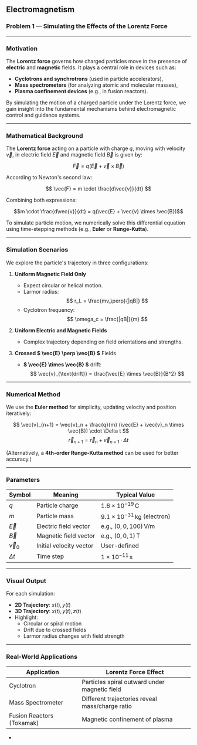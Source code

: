 
## Electromagnetism  
### Problem 1 — Simulating the Effects of the Lorentz Force

---

###  Motivation

The **Lorentz force** governs how charged particles move in the presence of **electric** and **magnetic** fields. It plays a central role in devices such as:

- **Cyclotrons and synchrotrons** (used in particle accelerators),
- **Mass spectrometers** (for analyzing atomic and molecular masses),
- **Plasma confinement devices** (e.g., in fusion reactors).

By simulating the motion of a charged particle under the Lorentz force, we gain insight into the fundamental mechanisms behind electromagnetic control and guidance systems.

---

###  Mathematical Background

The **Lorentz force** acting on a particle with charge $q$, moving with velocity $\vec{v}$, in electric field $\vec{E}$ and magnetic field $\vec{B}$ is given by:

$$
\vec{F} = q(\vec{E} + \vec{v} \times \vec{B})
$$

According to Newton's second law:

$$
\vec{F} = m \cdot \frac{d\vec{v}}{dt}
$$

Combining both expressions:

$$m \cdot \frac{d\vec{v}}{dt} = q(\vec{E} + \vec{v} \times \vec{B})$$

To simulate particle motion, we numerically solve this differential equation using time-stepping methods (e.g., **Euler** or **Runge-Kutta**).

---

###   Simulation Scenarios

We explore the particle's trajectory in three configurations:

1. **Uniform Magnetic Field Only**  
   - Expect circular or helical motion.
   - Larmor radius:  
     $$
     r_L = \frac{mv_\perp}{|qB|}
     $$
   - Cyclotron frequency:  
     $$
     \omega_c = \frac{|qB|}{m}
     $$

2. **Uniform Electric and Magnetic Fields**  
   - Complex trajectory depending on field orientations and strengths.

3. **Crossed $ \vec{E} \perp \vec{B} $** Fields  
   - **$ \vec{E} \times \vec{B} $** drift:
     $$
     \vec{v}_{\text{drift}} = \frac{\vec{E} \times \vec{B}}{B^2}
     $$

---

###   Numerical Method

We use the **Euler method** for simplicity, updating velocity and position iteratively:

$$
\vec{v}_{n+1} = \vec{v}_n + \frac{q}{m} (\vec{E} + \vec{v}_n \times \vec{B}) \cdot \Delta t
$$
$$
\vec{r}_{n+1} = \vec{r}_n + \vec{v}_{n+1} \cdot \Delta t
$$

(Alternatively, a **4th-order Runge-Kutta method** can be used for better accuracy.)

---

###  Parameters

| Symbol     | Meaning                     | Typical Value          |
|------------|-----------------------------|-------------------------|
| $q$    | Particle charge              | $1.6 \times 10^{-19} \, \text{C}$ |
| $m$    | Particle mass                | $9.1 \times 10^{-31} \, \text{kg}$ (electron) |
| $\vec{E}$ | Electric field vector     | e.g., $(0, 0, 100) \, \text{V/m}$ |
| $\vec{B}$ | Magnetic field vector     | e.g., $(0, 0, 1) \, \text{T}$ |
| $\vec{v}_0$ | Initial velocity vector | User-defined            |
| $\Delta t$ | Time step                | $1 \times 10^{-11} \, \text{s}$ |


---

###  Visual Output

For each simulation:

- **2D Trajectory**: $x(t), y(t)$
- **3D Trajectory**: $x(t), y(t), z(t)$
- Highlight:
  - Circular or spiral motion
  - Drift due to crossed fields
  - Larmor radius changes with field strength

---

###  Real-World Applications

| Application            | Lorentz Force Effect                            |
|------------------------|-------------------------------------------------|
| Cyclotron              | Particles spiral outward under magnetic field   |
| Mass Spectrometer      | Different trajectories reveal mass/charge ratio |
| Fusion Reactors (Tokamak) | Magnetic confinement of plasma              |

-